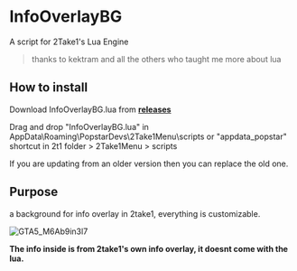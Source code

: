 # InfoOverlayBG
A script for 2Take1's Lua Engine
> thanks to kektram and all the others who taught me more about lua

## How to install
Download InfoOverlayBG.lua from [**releases**](https://github.com/GhustOne/InfoOverlayBG/releases)

Drag and drop "InfoOverlayBG.lua" in AppData\Roaming\PopstarDevs\2Take1Menu\scripts or "appdata_popstar" shortcut in 2t1 folder > 2Take1Menu > scripts

If you are updating from an older version then you can replace the old one.

## Purpose
a background for info overlay in 2take1, everything is customizable.

![GTA5_M6Ab9in3l7](https://user-images.githubusercontent.com/71855034/142486984-44d67a28-3b7e-4b68-bcda-fa4d5932993f.png)

**The info inside is from 2take1's own info overlay, it doesnt come with the lua.**
